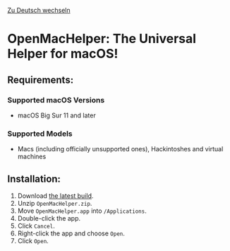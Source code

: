 [Zu Deutsch wechseln](README_DE.md)

# OpenMacHelper: The Universal Helper for macOS!

## Requirements:

### Supported macOS Versions
* macOS Big Sur 11 and later

### Supported Models
* Macs (including officially unsupported ones), Hackintoshes and virtual machines

## Installation:

1. Download [the latest build](https://nightly.link/F1248/OpenMacHelper/workflows/Build-OpenMacHelper/main/OpenMacHelper.zip).
2. Unzip `OpenMacHelper.zip`.
3. Move `OpenMacHelper.app` into `/Applications`.
4. Double-click the app.
5. Click `Cancel`.
6. Right-click the app and choose `Open`.
7. Click `Open`.
